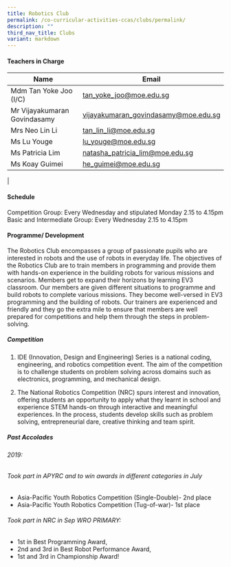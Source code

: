 ```yaml
---
title: Robotics Club
permalink: /co-curricular-activities-ccas/clubs/permalink/
description: ""
third_nav_title: Clubs
variant: markdown
---
```

#### **Teachers in Charge**

 | Name | Email |
 | -------- | -------- |
|Mdm Tan Yoke Joo (I/C)	|[tan_yoke_joo@moe.edu.sg](mailto:tan_yoke_joo@moe.edu.sg)|		
|Mr Vijayakumaran Govindasamy	|[vijayakumaran_govindasamy@moe.edu.sg](mailto:vijayakumaran_govindasamy@moe.edu.sg)|
|Mrs	Neo Lin Li 	|[tan_lin_li@moe.edu.sg](mailto:tan_lin_li@moe.edu.sg)|	
|Ms Lu Youge 	|[lu_youge@moe.edu.sg](mailto:lu_youge@moe.edu.sg)|	
|Ms Patricia Lim	|[natasha_patricia_lim@moe.edu.sg](mailto:natasha_patricia_lim@moe.edu.sg)|		
|Ms Koay Guimei|[he_guimei@moe.edu.sg](mailto:he_guimei@moe.edu.sg)|
|
#### **Schedule**
Competition Group: Every Wednesday and stipulated Monday 2.15 to 4.15pm<br>
Basic and Intermediate Group: Every Wednesday 2.15 to 4.15pm<br>
#### **Programme/ Development**


The Robotics Club encompasses a group of passionate pupils who are interested in robots and the use of robots in everyday life.
The objectives of the Robotics Club are to train members in programming and provide them with hands-on experience in the building robots for various missions and scenarios. Members get to expand their horizons by learning EV3 classroom. Our members are given different situations to programme and build robots to complete various missions. They become well-versed in EV3 programming and the building of robots. Our trainers are experienced and friendly and they go the extra mile to ensure that members are well prepared for competitions and help them through the steps in problem-solving.

##### Competition
1.	IDE (Innovation, Design and Engineering) Series is a national coding, engineering, and robotics competition event. The aim of the competition is to challenge students on problem solving across domains such as electronics, programming, and mechanical design. 

2.	The National Robotics Competition (NRC) spurs interest and innovation, offering students an opportunity to apply what they learnt in school and experience STEM hands-on through interactive and meaningful experiences. In the process, students develop skills such as problem solving, entrepreneurial dare, creative thinking and team spirit.

##### Past Accolades
###### 2019:
###### Took part in APYRC and to win awards in different categories in July
-	Asia-Pacific Youth Robotics Competition (Single-Double)- 2nd place
-	Asia-Pacific Youth Robotics Competition (Tug-of-war)- 1st place
###### Took part in NRC in Sep WRO PRIMARY: 
-	1st in Best Programming Award, 
-	2nd and 3rd in Best Robot Performance Award, 
-	1st and 3rd in Championship Award!

<br>